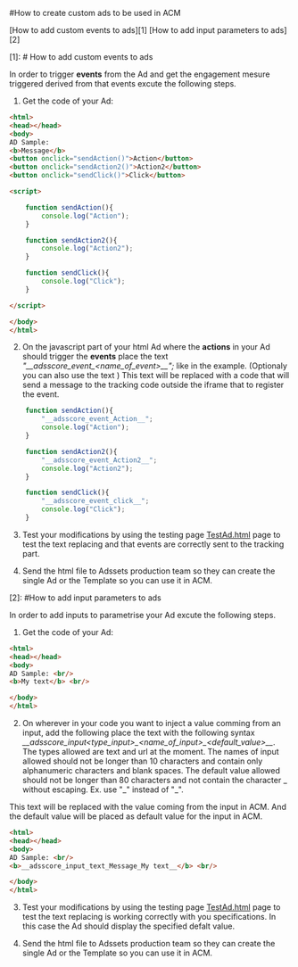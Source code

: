 #How to create custom ads to be used in ACM

[How to add custom events to ads][1]
[How to add input parameters to ads][2]


[1]: # How to add custom events to ads

In order to trigger **events** from the Ad and get the engagement mesure triggered derived from that events excute the following steps.

1. Get the code of your Ad:

``` html
<html>
<head></head>
<body>
AD Sample:
<b>Message</b>
<button onclick="sendAction()">Action</button>
<button onclick="sendAction2()">Action2</button>
<button onclick="sendClick()">Click</button>

<script>

    function sendAction(){
        console.log("Action");
    }

    function sendAction2(){
        console.log("Action2");
    }

    function sendClick(){
        console.log("Click");
    }

</script>

</body>
</html>

```

2. On the javascript part of your html Ad where the **actions** in your Ad should trigger the **events** place the text _"\_\_adsscore_event\_<name\_of\_event>\_\_";_ like in the example. (Optionaly you can also use the text )
This text will be replaced with a code that will send a message to the tracking code outside the iframe that to register the event.

``` javascript
    function sendAction(){
        "__adsscore_event_Action__";
        console.log("Action");
    }

    function sendAction2(){
        "__adsscore_event_Action2__";
        console.log("Action2");
    }

    function sendClick(){
        "__adsscore_event_click__";
        console.log("Click");
    }
```

3. Test your modifications by using the testing page [TestAd.html](./TestAd.html) page to test the text replacing and that events are correctly sent to the tracking part.

4. Send the html file to Adssets production team so they can create the single Ad or the Template so you can use it in ACM.

[2]: #How to add input parameters to ads

In order to add inputs to parametrise your Ad excute the following steps.

1. Get the code of your Ad:

``` html
<html>
<head></head>
<body>
AD Sample: <br/>
<b>My text</b> <br/>

</body>
</html>

```

2. On wherever in your code you want to inject a value comming from an input, add the following place the text with the following syntax _\_\_adsscore\_input\<type\_input>\_<name\_of\_input>\_<default\_value>\_\__.
The types allowed are text and url at the moment. 
The names of input allowed should not be longer than 10 characters and contain only alphanumeric characters and blank spaces.
The default value allowed should not be longer than 80 characters and not contain the character _ without escaping. Ex. use "\_" instead of "_".
 

This text will be replaced with the value coming from the input in ACM. And the default value will be placed as default value for the input in ACM.

``` html
<html>
<head></head>
<body>
AD Sample: <br/>
<b>__adsscore_input_text_Message_My text__</b> <br/>

</body>
</html>
```

3. Test your modifications by using the testing page [TestAd.html](./TestAd.html) page to test the text replacing is working correctly with you specifications. In this case the Ad should display the specified defalt value.

4. Send the html file to Adssets production team so they can create the single Ad or the Template so you can use it in ACM.